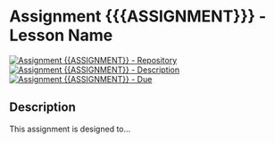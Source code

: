 # Assignment {{{ASSIGNMENT}}} - Lesson Name

[![Assignment {{ASSIGNMENT}} - Repository](https://img.shields.io/badge/Assignment{{ASSIGNMENT}}-Repository-blue?style=for-the-badge&logo=open%20badges)](#)
[![Assignment {{ASSIGNMENT}} - Description](https://img.shields.io/badge/Assignment{{ASSIGNMENT}}-Description-blue?style=for-the-badge&logo=open%20badges)](https://wellesley-bisc195.github.io/BISC195.jl/stable/Assignments/Assignment{{ASSIGNMENT}}.html)
[![Assignment {{ASSIGNMENT}} - Due](https://img.shields.io/badge/Due-6%2F11%2F2020-orange?style=for-the-badge&logo=open%20badges)](https://wellesley-bisc195.github.io/BISC195.jl/stable/Assignments/Assignment{{ASSIGNMENT}}.html)


## Description

This assignment is designed to...
